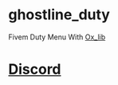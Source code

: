 # ghostline_duty
Fivem Duty Menu With [Ox_lib](https://github.com/overextended/ox_lib)
# [Discord](https://discord.gg/uEF8e5CGV3)
